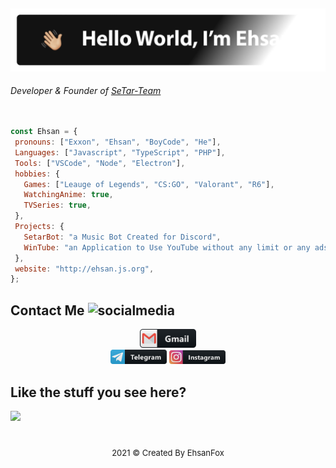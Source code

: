 <div align="center">
<h2>
<img src="https://github.com/EhsanFox/EhsanFox/blob/main/banner.png?raw=true">
</h2>
</div>
<em>Developer & Founder of <a href="http://3tarbot.ir/">SeTar-Team</a></em>

</br>
</br>
</br>  

 ```javascript
const Ehsan = {
  pronouns: ["Exxon", "Ehsan", "BoyCode", "He"],
  Languages: ["Javascript", "TypeScript", "PHP"],
  Tools: ["VSCode", "Node", "Electron"],
  hobbies: {
    Games: ["Leauge of Legends", "CS:GO", "Valorant", "R6"],
    WatchingAnime: true,
    TVSeries: true,
  },
  Projects: {
    SetarBot: "a Music Bot Created for Discord",
    WinTube: "an Application to Use YouTube without any limit or any ads!",
  },
  website: "http://ehsan.js.org",
};
```

<h2>Contact Me <img width="50" height="28" src="https://media.giphy.com/media/WUlplcMpOCEmTGBtBW/giphy.gif" alt="socialmedia"></h2>

<div align="center">
<a href="mailto:ehsan8184@gmail.com"><img src="https://raw.githubusercontent.com/MikeCodesDotNET/ColoredBadges/master/svg/social/gmail.svg" alt="gmail" width="90"></a><br>
<a href="http://t.me/BoyCode"><img src="https://raw.githubusercontent.com/MikeCodesDotNET/ColoredBadges/master/svg/social/telegram.svg" alt="telegram" width="90"></a>
<a href="http://instagram.com/boycode1"><img src="https://raw.githubusercontent.com/MikeCodesDotNET/ColoredBadges/master/svg/social/instagram.svg" alt="instagram" width="90"></a>
</div>

<h2>Like the stuff you see here?</h2>

<a href="https://www.buymeacoffee.com/BoyCode"><img src="https://img.buymeacoffee.com/button-api/?text=Buy me a coffee&emoji=☕&slug=BoyCode&button_colour=40DCA5&font_colour=ffffff&font_family=Cookie&outline_colour=000000&coffee_colour=FFDD00"></a>

#
<div align="center"><font size="2px;">2021 © Created By EhsanFox</font></div>
